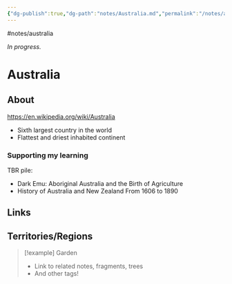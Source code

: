 ```yaml
---
{"dg-publish":true,"dg-path":"notes/Australia.md","permalink":"/notes/australia/","created":"2025-03-17T17:51:37.938-04:00","updated":"2025-03-22T22:38:18.586-04:00"}
---
```


#notes/australia

*In progress.*
# Australia

## About
https://en.wikipedia.org/wiki/Australia
- Sixth largest country in the world
- Flattest and driest inhabited continent
### Supporting my learning
TBR pile:
- Dark Emu: Aboriginal Australia and the Birth of Agriculture
- History of Australia and New Zealand From 1606 to 1890

## Links

## Territories/Regions

> [!example] Garden
> - Link to related notes, fragments, trees
> - And other tags!

